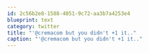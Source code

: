 ```yaml
---
id: 2c56b2e8-1588-4051-9c72-aa3b7a4253e4
blueprint: text
category: twitter
title: "'@cremacom but you didn't +1 it.."
caption: "'@cremacom but you didn't +1 it.."
---
```

